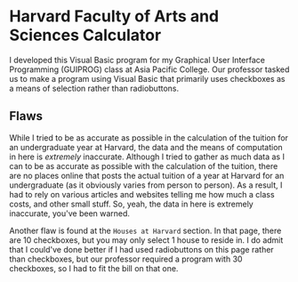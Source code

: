 # Harvard Faculty of Arts and Sciences Calculator
I developed this Visual Basic program for my Graphical User Interface Programming (GUIPROG) class at Asia Pacific College. Our professor tasked us to make a program using Visual Basic that primarily uses checkboxes as a means of selection rather than radiobuttons.

## Flaws
While I tried to be as accurate as possible in the calculation of the tuition for an undergraduate year at Harvard, the data and the means of computation in here is *extremely* inaccurate. Although I tried to gather as much data as I can to be as accurate as possible with the calculation of the tuition, there are no places online that posts the actual tuition of a year at Harvard for an undergraduate (as it obviously varies from person to person). As a result, I had to rely on various articles and websites telling me how much a class costs, and other small stuff. So, yeah, the data in here is extremely inaccurate, you've been warned.

Another flaw is found at the `Houses at Harvard` section. In that page, there are 10 checkboxes, but you may only select 1 house to reside in. I do admit that I could've done better if I had used radiobuttons on this page rather than checkboxes, but our professor required a program with 30 checkboxes, so I had to fit the bill on that one.
